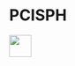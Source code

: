 # PCISPH

<img src="https://github.com/gongpoman/PCISPH/blob/master/asdf.gif" width="40" height="40" />
